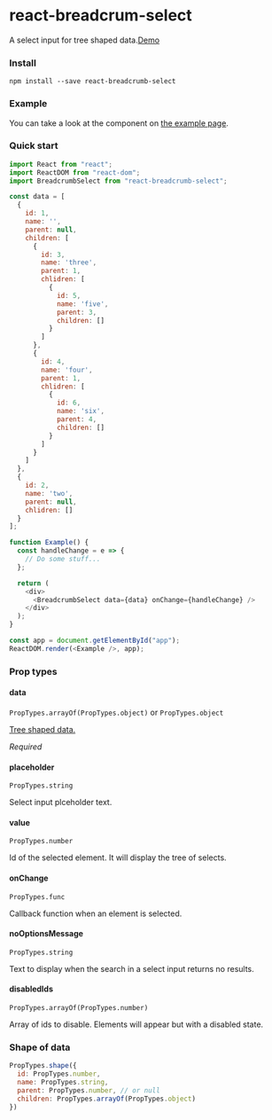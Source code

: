 # react-breadcrum-select

A select input for tree shaped data.[Demo](https://pirstone.github.io/react-breadcrumb-select/)

### Install

```
npm install --save react-breadcrumb-select
```

### Example

You can take a look at the component on [the example page](https://pirstone.github.io/react-breadcrumb-select/).

### Quick start

```javascript
import React from "react";
import ReactDOM from "react-dom";
import BreadcrumbSelect from "react-breadcrumb-select";

const data = [
  {
    id: 1,
    name: '',
    parent: null,
    children: [
      {
        id: 3,
        name: 'three',
        parent: 1,
        chlidren: [
          {
            id: 5,
            name: 'five',
            parent: 3,
            children: []
          }
        ]
      },
      {
        id: 4,
        name: 'four',
        parent: 1,
        chlidren: [
          {
            id: 6,
            name: 'six',
            parent: 4,
            children: []
          }
        ]
      }
    ]
  },
  {
    id: 2,
    name: 'two',
    parent: null,
    chlidren: []
  }
];

function Example() {
  const handleChange = e => {
    // Do some stuff...
  };

  return (
    <div>
      <BreadcrumbSelect data={data} onChange={handleChange} />
    </div>
  );
}

const app = document.getElementById("app");
ReactDOM.render(<Example />, app);

```

### Prop types

#### data

`PropTypes.arrayOf(PropTypes.object)` or `PropTypes.object`

[Tree shaped data.](#shape-of-data)

_Required_

#### placeholder

`PropTypes.string`

Select input plceholder text.

#### value

`PropTypes.number`

Id of the selected element. It will display the tree of selects.

#### onChange

`PropTypes.func`

Callback function when an element is selected.

#### noOptionsMessage

`PropTypes.string`

Text to display when the search in a select input returns no results.

#### disabledIds

`PropTypes.arrayOf(PropTypes.number)`

Array of ids to disable. Elements will appear but with a disabled state.

### Shape of data

```javascript
PropTypes.shape({
  id: PropTypes.number,
  name: PropTypes.string,
  parent: PropTypes.number, // or null
  children: PropTypes.arrayOf(PropTypes.object)
})
```
